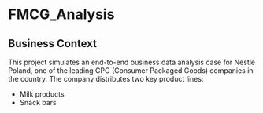 # FMCG_Analysis
## Business Context
This project simulates an end-to-end business data analysis case for Nestlé Poland, one of the leading CPG (Consumer Packaged Goods) companies in the country. The company distributes two key product lines:
- Milk products
- Snack bars
